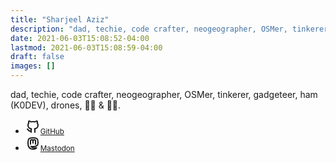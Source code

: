```yaml
---
title: "Sharjeel Aziz"
description: "dad, techie, code crafter, neogeographer, OSMer, tinkerer, gadgeteer, ham (K0DEV), drones, 🏃 & 🚴‍♂️."
date: 2021-06-03T15:08:52-04:00
lastmod: 2021-06-03T15:08:59-04:00
draft: false
images: []
---
```


dad, techie, code crafter, neogeographer, OSMer, tinkerer, gadgeteer, ham (K0DEV), drones, 🏃🏻 & :biking_man:.

<ul class="nav" style="justify-content: center;"><li class="nav-item"><a rel="me" class="nav-link social-link" href="https://github.com/sharjeelaziz"><svg xmlns="http://www.w3.org/2000/svg" class="icon icon-tabler icon-tabler-brand-github" width="24" height="24" viewBox="0 0 24 24" stroke-width="2" stroke="currentcolor" fill="none" stroke-linecap="round" stroke-linejoin="round"><path stroke="none" d="M0 0h24v24H0z" fill="none"></path><path d="M9 19c-4.3 1.4-4.3-2.5-6-3m12 5v-3.5c0-1 .1-1.4-.5-2 2.8-.3 5.5-1.4 5.5-6a4.6 4.6.0 00-1.3-3.2 4.2 4.2.0 00-.1-3.2s-1.1-.3-3.5 1.3a12.3 12.3.0 00-6.2.0C6.5 2.8 5.4 3.1 5.4 3.1a4.2 4.2.0 00-.1 3.2A4.6 4.6.0 004 9.5c0 4.6 2.7 5.7 5.5 6-.6.6-.6 1.2-.5 2V21"></path></svg><small class="ms-2 visually-hidden">GitHub</small></a></li><li class="nav-item"><a rel="me" class="nav-link social-link" href="https://fosstodon.org/@voidfork"><svg xmlns="http://www.w3.org/2000/svg" class="icon icon-tabler icon-tabler-brand-mastodon" width="24" height="24" viewBox="0 0 24 24" stroke-width="2" stroke="currentcolor" fill="none" stroke-linecap="round" stroke-linejoin="round"><path stroke="none" d="M0 0h24v24H0z" fill="none"></path><path d="M18.648 15.254C16.832 17.017 12 16.88 12 16.88a18.262 18.262.0 01-3.288-.256c1.127 1.985 4.12 2.81 8.982 2.475-1.945 2.013-13.598 5.257-13.668-7.636L4 10.309c0-3.036.023-4.115 1.352-5.633C7.023 2.766 12 3.01 12 3.01s4.977-.243 6.648 1.667C19.977 6.195 20 7.274 20 10.31s-.456 4.074-1.352 4.944z"></path><path d="M12 11.204V8.278C12 7.02 11.105 6 10 6S8 7.02 8 8.278V13m4-4.722C12 7.02 12.895 6 14 6s2 1.02 2 2.278V13"></path></svg><small class="ms-2 visually-hidden">Mastodon</small></a></li></ul>
